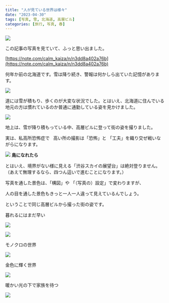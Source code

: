 ```yaml
---
title: "人が見ている世界は様々"
date: "2023-04-30"
tags: [写真, 雪, 北海道, 高層ビル]
categories: [旅行, 写真, 春]
---
```


![](https://assets.st-note.com/production/uploads/images/104344174/rectangle_large_type_2_ebc328027bf3bc304c9f4112fea1f29b.jpeg?width=800)

この記事の写真を見ていて、ふっと思い出ました。

[https://note.com/calm_kaiza/n/n3dd8a402a76b](https://note.com/calm_kaiza/n/n3dd8a402a76b)

何年か前の北海道です。雪は降り続き、警報は何かしら出ていた記憶があります。

![](https://assets.st-note.com/img/1682846583063-FJ5g8H5rpK.jpg)

道には雪が積もり、歩くのが大変な状況でした。とはいえ、北海道に住んでいる地元の方は慣れているのか普通に通勤している姿を見かけました。

![](https://assets.st-note.com/img/1682846934771-wXyVFaKaoV.jpg)

地上は、雪が降り積もっている中、高層ビルに登って街の姿を撮りました。

実は、私高所恐怖症で   高い所の撮影は「恐怖」と 「工夫」を織り交ぜ戦いながらになります。

![](https://assets.st-note.com/img/1682847701743-2tEYhQUSHa.jpg) **鳥になれたら**

とはいえ、境界がない様に見える「渋谷スカイの展望台」は絶対登りません。（あえて無理するなら、四つん這いで進むことになります。）

写真を通した景色は、「構図」や 「（写真の）設定」で変わりますが、

人の目を通した景色もきっと一人一人違って見えているんでしょう。

ということで同じ高層ビルから撮った街の姿です。

暮れるにはまだ早い

![](https://assets.st-note.com/img/1682846481790-7hhmCQx99v.jpg)

![](https://assets.st-note.com/img/1682846507532-XSQb4ns6QR.jpg)

モノクロの世界

![](https://assets.st-note.com/img/1682846529198-qzrspmIpjy.jpg)

金色に輝く世界

![](https://assets.st-note.com/img/1682846543004-dXZ3V4vjFj.jpg)

暖かい光の下で家族を待つ

![](https://assets.st-note.com/img/1682846556307-TNJJgqB48z.jpg)
